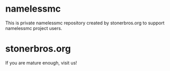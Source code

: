 # namelessmc
This is private namelessmc repository created by stonerbros.org to support namelessmc project users.
# stonerbros.org
If you are mature enough, visit us! 
